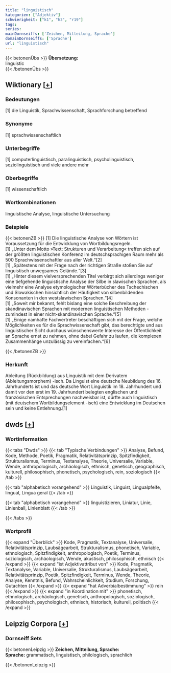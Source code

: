 ```yaml
---
title: "linguistisch"
kategorien: ["Adjektiv"]
schwierigkeit: ["k1", "h3", "r19"]
tags:
series:
mainDornseiffs: ['Zeichen, Mitteilung, Sprache']
domainDornseiffs: ['Sprache']
url: "linguistisch"
---
```


{{< betonenÜbs >}}
**Übersetzung:**  
linguistic  
{{< /betonenÜbs >}}

## Wiktionary [[+](https://de.wiktionary.org/wiki/linguistisch)]

### Bedeutungen
[1] die Linguistik, Sprachwissenschaft, Sprachforschung betreffend  

### Synonyme
[1] sprachwissenschaftlich  

### Unterbegriffe
[1] computerlinguistisch, paralinguistisch, psycholinguistisch, soziolinguistisch und viele andere mehr  

### Oberbegriffe
[1] wissenschaftlich  

### Wortkombinationen
linguistische Analyse, linguistische Untersuchung  

### Beispiele
{{< betonenZB >}}
[1] Die linguistische Analyse von Wörtern ist Voraussetzung für die Entwicklung von Wortbildungsregeln.  
[1] „Unter dem Motto »Text: Strukturen und Verarbeitung« treffen sich auf der größten linguistischen Konferenz im deutschsprachigen Raum mehr als 500 Sprachwissenschaftler aus aller Welt.“[2]  
[1] „Spätestens mit der Frage nach der richtigen Straße stoßen Sie auf linguistisch unwegsames Gelände.“[3]  
[1] „Hinter diesem vielversprechenden Titel verbirgt sich allerdings weniger eine tiefgehende linguistische Analyse der Silbe in slawischen Sprachen, als vielmehr eine Analyse etymologischer Wörterbücher des Tschechischen und Slowakischen hinsichtlich der Häufigkeit von silbenbildenden Konsonanten in den westslawischen Sprachen.“[4]  
[1] „Soweit mir bekannt, fehlt bislang eine solche Beschreibung der skandinavischen Sprachen mit modernen linguistischen Methoden - zumindest in einer nicht-skandinavischen Sprache.“[5]  
[1] „Einige namhafte Fachvertreter beschäftigen sich mit der Frage, welche Möglichkeiten es für die Sprachwissenschaft gibt, das berechtigte und aus linguistischer Sicht durchaus wünschenswerte Interesse der Öffentlichkeit an Sprache ernst zu nehmen, ohne dabei Gefahr zu laufen, die komplexen Zusammenhänge unzulässig zu vereinfachen.“[6]  

{{< /betonenZB >}}
### Herkunft
Ableitung (Rückbildung) aus Linguistik mit dem Derivatem (Ableitungsmorphem) -isch. Da Linguist eine deutsche Neubildung des 16. Jahrhunderts ist  und das deutsche Wort Linguistik im 18. Jahrhundert und damit vor den erst im 19. Jahrhundert belegten englischen und französischen Entsprechungen nachweisbar ist, dürfte auch linguistisch (mit deutschem Wortbildungselement -isch) eine Entwicklung im Deutschen sein und keine Entlehnung.[1]  



## dwds [[+](https://www.dwds.de/wb/linguistisch)]

### Wortinformation
{{< tabs "Dwds" >}}
{{< tab "Typische Verbindungen" >}}
Analyse, Befund, Kode, Methode, Poetik, Pragmatik, Relativitätsprinzip, Spitzfindigkeit, Strukturalismus, Terminus, Textanalyse, Theorie, Universalie, Variable, Wende, anthropologisch, archäologisch, ethnisch, genetisch, geographisch, kulturell, philosophisch, phonetisch, psychologisch, rein, soziologisch
{{< /tab >}}

{{< tab "alphabetisch vorangehend" >}}
Linguistik, Linguist, Lingualpfeife, lingual, Lingua geral
{{< /tab >}}

{{< tab "alphabetisch vorangehend" >}}
linguistizieren, Liniatur, Linie, Linienball, Linienblatt
{{< /tab >}}

{{< /tabs >}}

### Wortprofil
{{< expand "Überblick" >}} Kode, Pragmatik, Textanalyse, Universalie, Relativitätsprinzip, Laubsägearbeit, Strukturalismus, phonetisch, Variable, ethnologisch, Spitzfindigkeit, anthropologisch, Poetik, Terminus, soziologisch, archäologisch, Wende, akustisch, philosophisch, ethnisch {{< /expand >}}
{{< expand "ist Adjektivattribut von" >}} Kode, Pragmatik, Textanalyse, Variable, Universalie, Strukturalismus, Laubsägearbeit, Relativitätsprinzip, Poetik, Spitzfindigkeit, Terminus, Wende, Theorie, Analyse, Kenntnis, Befund, Wahrscheinlichkeit, Studium, Forschung, Gutachten {{< /expand >}}
{{< expand "hat Adverbialbestimmung" >}} rein {{< /expand >}}
{{< expand "in Koordination mit" >}} phonetisch, ethnologisch, archäologisch, genetisch, anthropologisch, soziologisch, philosophisch, psychologisch, ethnisch, historisch, kulturell, politisch {{< /expand >}}

## Leipzig Corpora [[+](https://corpora.uni-leipzig.de/en/res?word=linguistisch&corpusId=deu_newscrawl-public_2018)]

### Dornseiff Sets
{{< betonenLeipzig >}}
**Zeichen, Mitteilung, Sprache:**  
**Sprache:** grammatisch, linguistisch, philologisch, sprachlich  

{{< /betonenLeipzig >}}
